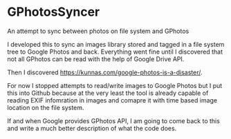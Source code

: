 # GPhotosSyncer
An attempt to sync between photos on file system and GPhotos

I developed this to sync an images library stored and tagged in a file system tree 
to Google Photos and back. Everything went fine until I discovered that not all GPhotos
can be read with the help of Google Drive API.

Then I discovered https://kunnas.com/google-photos-is-a-disaster/.

For now I stopped attempts to read/write images to Google Photos but I put this 
into Github because at the very least the tool is already capable of reading EXIF 
infomration in images and comapre it with time based image location on the file system.

If and when Google provides GPhotos API, I am going to come back to this and write 
a much better description of what the code does.

